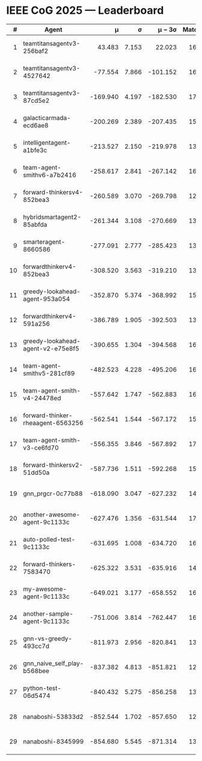 # IEEE CoG 2025 — Leaderboard

| # | Agent | μ | σ | μ − 3σ | Matches | Updated |
|---:|---|---:|---:|---:|---:|---|
| 1 | teamtitansagentv3-256baf2 | 43.483 | 7.153 | 22.023 | 16636 | 2025-08-23 18:21 |
| 2 | teamtitansagentv3-4527642 | -77.554 | 7.866 | -101.152 | 16050 | 2025-08-23 18:21 |
| 3 | teamtitansagentv3-87cd5e2 | -169.940 | 4.197 | -182.530 | 17326 | 2025-08-23 18:21 |
| 4 | galacticarmada-ecd6ae8 | -200.269 | 2.389 | -207.435 | 15040 | 2025-08-23 18:21 |
| 5 | intelligentagent-a1bfe3c | -213.527 | 2.150 | -219.978 | 13560 | 2025-08-23 18:21 |
| 6 | team-agent-smithv6-a7b2416 | -258.617 | 2.841 | -267.142 | 16160 | 2025-08-23 18:21 |
| 7 | forward-thinkersv4-852bea3 | -260.589 | 3.070 | -269.798 | 12998 | 2025-08-23 18:21 |
| 8 | hybridsmartagent2-85abfda | -261.344 | 3.108 | -270.669 | 13983 | 2025-08-23 18:21 |
| 9 | smarteragent-8660586 | -277.091 | 2.777 | -285.423 | 13914 | 2025-08-23 18:21 |
| 10 | forwardthinkerv4-852bea3 | -308.520 | 3.563 | -319.210 | 13365 | 2025-08-23 18:21 |
| 11 | greedy-lookahead-agent-953a054 | -352.870 | 5.374 | -368.992 | 15370 | 2025-08-23 18:21 |
| 12 | forwardthinkerv4-591a256 | -386.789 | 1.905 | -392.503 | 13446 | 2025-08-23 18:21 |
| 13 | greedy-lookahead-agent-v2-e75e8f5 | -390.655 | 1.304 | -394.568 | 16210 | 2025-08-23 18:21 |
| 14 | team-agent-smithv5-281cf89 | -482.523 | 4.228 | -495.206 | 16100 | 2025-08-23 18:21 |
| 15 | team-agent-smith-v4-24478ed | -557.642 | 1.747 | -562.883 | 16782 | 2025-08-23 18:21 |
| 16 | forward-thinker-rheaagent-6563256 | -562.541 | 1.544 | -567.172 | 15448 | 2025-08-23 18:21 |
| 17 | team-agent-smith-v3-ce6fd70 | -556.355 | 3.846 | -567.892 | 17242 | 2025-08-23 18:21 |
| 18 | forward-thinkersv2-51dd50a | -587.736 | 1.511 | -592.268 | 15888 | 2025-08-23 18:21 |
| 19 | gnn_prgcr-0c77b88 | -618.090 | 3.047 | -627.232 | 14540 | 2025-08-23 18:21 |
| 20 | another-awesome-agent-9c1133c | -627.476 | 1.356 | -631.544 | 17060 | 2025-08-23 18:21 |
| 21 | auto-polled-test-9c1133c | -631.695 | 1.008 | -634.720 | 16440 | 2025-08-23 18:21 |
| 22 | forward-thinkers-7583470 | -625.322 | 3.531 | -635.916 | 14980 | 2025-08-23 18:21 |
| 23 | my-awesome-agent-9c1133c | -649.021 | 3.177 | -658.552 | 16220 | 2025-08-23 18:21 |
| 24 | another-sample-agent-9c1133c | -751.006 | 3.814 | -762.447 | 16400 | 2025-08-23 18:21 |
| 25 | gnn-vs-greedy-493cc7d | -811.973 | 2.956 | -820.841 | 13120 | 2025-08-23 18:21 |
| 26 | gnn_naive_self_play-b568bee | -837.382 | 4.813 | -851.821 | 12940 | 2025-08-23 18:21 |
| 27 | python-test-06d5474 | -840.432 | 5.275 | -856.258 | 13210 | 2025-08-23 18:21 |
| 28 | nanaboshi-53833d2 | -852.544 | 1.702 | -857.650 | 12480 | 2025-08-23 18:21 |
| 29 | nanaboshi-8345999 | -854.680 | 5.545 | -871.314 | 13730 | 2025-08-23 18:21 |
